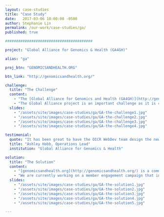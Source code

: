 ```yaml
---
layout: case-studies
title: "Case Study"
date:   2017-03-06 10:00:00 -0500
author: Stephanie Lin
permalink: /our-work/case-studies/ga/
published: true

########################################

project: "Global Alliance for Genomics & Health (GA4GH)"

alias: "ga"

proj_btn: "GENOMICSANDHEALTH.ORG"

btn_link: "http://genomicsandhealth.org/"

challenge:
  title: "The Challenge"
  content:
    - "The [Global Alliance for Genomics and Health (GA4GH)](http://genomicsandhealth.org/) was formed to help accelerate the potential of genomic medicine to advance human health. It brings together over 400 leading institutions working in healthcare, research, disease advocacy, life science, and information technology. Our team continues to be a hands-on digital service provider, helping GA4GH reach a global community and advance the formation of important new data-sharing tools and collaborative initiatives."
    - "The Global Alliance project is an important challenge as it is constantly in flux; their [Working Groups](http://genomicsandhealth.org/working-groups), [Work Products and Demonstration Projects](http://genomicsandhealth.org/work-products-demonstration-projects) are continually evolving. The GA4GH website and online tools have to successfully reflect these changes in order to ensure that a global audience is informed and aligned."
  slides:
    - "/assets/site/images/case-studies/ga/GA-the-challenge1.jpg"
    - "/assets/site/images/case-studies/ga/GA-the-challenge2.jpg"
    - "/assets/site/images/case-studies/ga/GA-the-challenge3.jpg"
    - "/assets/site/images/case-studies/ga/GA-the-challenge4.jpg"

testimonial:
  quote: "It has been great to have the OICR WebDev team design the new GA4GH website. We have very tight timelines and iterative needs. Given our challenges, I'm impressed with WebDev's thorough process and high-quality designs."
  title: "Ashley Hobb, Operations Lead"
  institution: "Global Alliance for Genomics & Health"

solution:
  title: "The Solution"
  content:
    - "[genomicsandhealth.org](http://genomicsandhealth.org/) is a communication tool that allows the Global Alliance to clearly communicate the status of their organization, members, and work activities with their key audiences.  When designing and developing GA4GH operational tools, our primary aim is to keep them simple so that the GA4GH team is as efficient as possible and can focus on more important operations.  For the public audience, the [news and events blog](http://genomicsandhealth.org/news-blog) is a recent addition to the website that provides a less formal means of discussing internal and external work. The blog has not only been a successful way to increase Google rankings, but also provides a central 'meeting ground' for community members to remain informed and motivated to collaborate on data sharing initiatives. "
    - "We are currently working on a member engagement campaign that involves building a private portal allowing GA's operational team to recruit new members and approve membership applications. It will also include features for communication amongst the international group and cut down on operational tasks."
  slides:
    - "/assets/site/images/case-studies/ga/GA-the-solution1.jpg"
    - "/assets/site/images/case-studies/ga/GA-the-solution2.jpg"
    - "/assets/site/images/case-studies/ga/GA-the-solution3.jpg"
    - "/assets/site/images/case-studies/ga/GA-the-solution4.jpg"
    - "/assets/site/images/case-studies/ga/GA-the-solution5.jpg"

---
```


